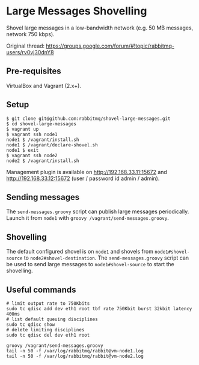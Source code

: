 # Large Messages Shovelling

Shovel large messages in a low-bandwidth network (e.g. 50 MB messages, network 750 kbps).

Original thread: https://groups.google.com/forum/#!topic/rabbitmq-users/rv0vj30dnY8

## Pre-requisites

VirtualBox and Vagrant (2.x+).

## Setup

```
$ git clone git@github.com:rabbitmq/shovel-large-messages.git
$ cd shovel-large-messages
$ vagrant up
$ vagrant ssh node1
node1 $ /vagrant/install.sh
node1 $ /vagrant/declare-shovel.sh
node1 $ exit
$ vagrant ssh node2
node2 $ /vagrant/install.sh
```

Management plugin is available on http://192.168.33.11:15672 and http://192.168.33.12:15672 (user / password id admin / admin).

## Sending messages

The `send-messages.groovy` script can publish large messages periodically. Launch it from `node1` with `groovy /vagrant/send-messages.groovy`.

## Shovelling

The default configured shovel is on `node1` and shovels from `node1#shovel-source` to `node2#shovel-destination`. The `send-messages.groovy` script can be used to send large messages to `node1#shovel-source` to start the shovelling.

## Useful commands

```
# limit output rate to 750Kbits
sudo tc qdisc add dev eth1 root tbf rate 750Kbit burst 32kbit latency 400ms
# list default queuing disciplines
sudo tc qdisc show
# delete limiting disciplines
sudo tc qdisc del dev eth1 root

groovy /vagrant/send-messages.groovy
tail -n 50 -f /var/log/rabbitmq/rabbit@vm-node1.log
tail -n 50 -f /var/log/rabbitmq/rabbit@vm-node2.log
```
